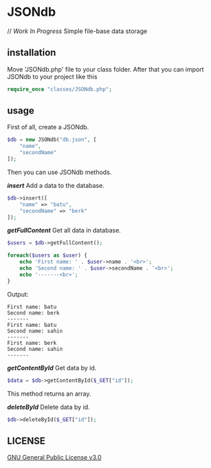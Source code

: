 # JSONdb
// *Work In Progress*
Simple file-base data storage

## installation
Move 'JSONdb.php' file to your class folder. After that you can import JSONdb to your project like this

```php
require_once "classes/JSONdb.php";
```

## usage
First of all, create a JSONdb.
```php
$db = new JSONdb("db.json", [
	"name",
	"secondName"
]);
```
Then you can use JSONdb methods.

***insert***
Add a data to the database.
```php
$db->insert([
	"name" => "batu",
	"secondName" => "berk"
]);
```
***getFullContent***
Get all data in database.
```php
$users = $db->getFullContent();

foreach($users as $user) {
    echo 'First name: ' . $user->name . '<br>';
    echo 'Second name: ' . $user->secondName . '<br>';
    echo '-------<br>';
}
```
Output:
```
First name: batu
Second name: berk
-------
First name: batu
Second name: sahin
-------
First name: berk
Second name: sahin
-------
```

***getContentById***
Get data by id.
```php
$data = $db->getContentById($_GET["id"]);
```
This method returns an array.

***deleteById***
Delete data by id.
```php
$db->deleteById($_GET["id"]);
```

## LICENSE
[GNU General Public License v3.0](https://github.com/batuberksahin/JSONdb/blob/master/LICENSE)
